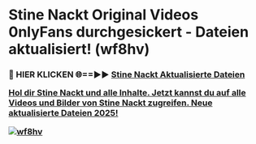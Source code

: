 # Stine Nackt Original Videos 0nlyFans durchgesickert - Dateien aktualisiert! (wf8hv)

<h3>🔴 HIER KLICKEN 🌐==►► <a href="https://tinyurl.com/h6vf6nb8" rel="nofollow">Stine Nackt Aktualisierte Dateien

Hol dir Stine Nackt und alle Inhalte. Jetzt kannst du auf alle Videos und Bilder von Stine Nackt zugreifen. Neue aktualisierte Dateien 2025!

[![wf8hv](https://i.imgur.com/sD4kR3V.gif)](https://tinyurl.com/h6vf6nb8)

